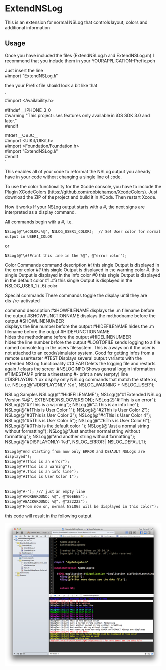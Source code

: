 ExtendNSLog
=========

This is an extension for normal NSLog that controls layout, colors and additional information

Usage
-------

Once you have included the files (ExtendNSLog.h and ExtendNSLog.m) I recommend that you include them in your YOURAPPLICATION-Prefix.pch    
    
Just insert the line    
    \#import "ExtendNSLog.h"    
     
then your Prefix file should look a bit like that     

`    
 \#import <Availability.h>    
    
 \#ifndef \_\_IPHONE_3_0    
\#warning "This project uses features only available in iOS SDK 3.0 and later."    
\#endif    
    
\#ifdef \_\_OBJC\_\_    
    \#import <UIKit/UIKit.h>    
    \#import <Foundation/Foundation.h>    
    \#import "ExtendNSLog.h"    
\#endif    
`    



This enables all of your code to reformat the NSLog output you already have in your code without changing a single line of code.

To use the color functionality for the Xcode console, you have to include the Plugin XCodeColors (https://github.com/robbiehanson/XcodeColors). Just download the ZIP of the project and build it in XCode. Then restart Xcode.

How it works
If your NSLog output starts with a #, the next signs are interpreted as a display command.

 All commands begin with a \#, i.e.

    NSLog(@"\#COLOR:%@", NSLOG_USER1_COLOR);  // Set User color for normal output in USER1_COLOR
 or

    NSLog(@"\#!Print this line in the %@", @"error color");

Color Commands
command	description
\#!	this single Output is displayed in the error color
\#?	this single Output is displayed in the warning color
\#.	this single Output is displayed in the info color
\#0	this single Output is displayed in the default color
\#1..\#6	this single Output is displayed in the NSLOG_USER_1 (..6) color
 

Special commands
These commands toggle the display until they are dis-/re-activated

command	description
#SHOWFILENAME
displays the .m filename before the output
#SHOWFUNCTIONNAME
displays the methodname before the output
#SHOWLINENUMBER    	
displays the line number before the output
 #HIDEFILENAME
hides the .m filename before the output
 #HIDEFUNCTIONNAME  
hides the methodname before the output
 #HIDELINENUMBER    
hides the line number before the output
#LOGTOFILE	sends logging to a file named console.log in the users filesystem. This is always on if the user is not attached to an xcode/simulator system. Good for getting infos from a remote user/tester
#TEST	Displays several output variants with the extended NSLog functionality
#CLEAR	Delets the logging file and restarts again / clears the screen
#NSLOGINFO	Shows general loggin information
#TIMESTAMP	prints a timestamp
#-	print a new (empty) line
 #DISPLAYONLY xx
display only NSLog commands that match the state xx, i.e.  NSLog(@"#DISPLAYONLY %d", NSLOG_WARNING + NSLOG_USER1);
 

NSLog Samples
    NSLog(@"#HidEFILENAME");
    NSLog(@"#1Extended NSLog  Version %@", EXTENDEDNSLOGVERSION);
    NSLog(@"#!This is an error");
    NSLog(@"#?This is a warning");
    NSLog(@"#.This is an info line");
    NSLog(@"#1This is User Color 1");
    NSLog(@"#2This is User Color 2");
    NSLog(@"#3This is User Color 3");
    NSLog(@"#4This is User Color 4");
    NSLog(@"#5This is User Color 5");
    NSLog(@"#6This is User Color 6");
    NSLog(@"#0This is the default color ");
    NSLog(@"Just a normal string without formatting");
    NSLog(@"Just another normal string without formatting");
    NSLog(@"And another string without formatting");
    NSLog(@"#DISPLAYONLY: %d", NSLOG_ERROR | NSLOG_DEFAULT);
    
    NSLog(@"And starting from now only ERROR and DEFAULT NSLogs are displayed");
    NSLog(@"#!This is an error");
    NSLog(@"#?This is a warning");
    NSLog(@"#.This is an info line");
    NSLog(@"#1This is User Color 1");
    
    
    NSLog(@"#-"); /// just an empty line
    NSLog(@"#FOREGROUND: %@", @"00EEEE");
    NSLog(@"#BACKGROUND: %@", @"222222");
    NSLog(@"From now on, normal NSLOGs will be displayed in this color");
 
this code will result in the following output 

![Output of NSLog(@"#TEST")](./ExtendNSLog2.png)
 


